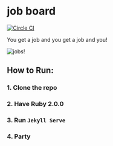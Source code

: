 # job board

[![Circle CI](https://circleci.com/gh/TechAtNYU/job-board/tree/master.svg?style=svg&circle-token=8a846f5a5acc8f68b323d5feb6076eda3323669e)](https://circleci.com/gh/TechAtNYU/job-board/tree/master)

You get a job and you get a job and you!

![jobs!](http://media.giphy.com/media/VhFps32TlNgsg/giphy.gif)

## How to Run:
### 1. Clone the repo
### 2. Have Ruby 2.0.0
### 3. Run `Jekyll Serve`
### 4. Party
